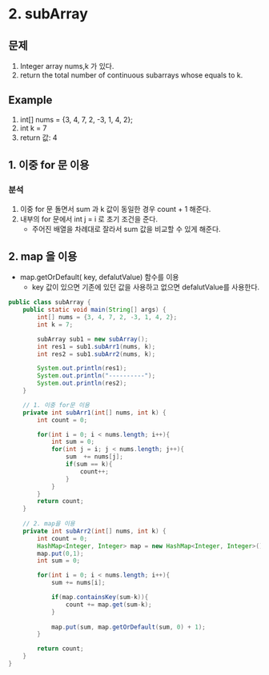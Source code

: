 # 2. subArray

## 문제
1. Integer array nums,k 가 있다.
2. return the total number of continuous subarrays whose equals to k.

## Example
1. int[] nums = {3, 4, 7, 2, -3, 1, 4, 2};
2. int k = 7 
3. return 값: 4

## 1. 이중 for 문 이용

### 분석
1. 이중 for 문 돌면서 sum 과 k 값이 동일한 경우 count + 1 해준다.
2. 내부의 for 문에서 int j = i 로 초기 조건을 준다.
   - 주어진 배열을 차례대로 잘라서 sum 값을 비교할 수 있게 해준다.


## 2. map 을 이용
- map.getOrDefault( key, defalutValue) 함수를 이용
  - key 값이 있으면 기존에 있던 값을 사용하고 없으면 defalutValue를 사용한다.


```java
public class subArray {
    public static void main(String[] args) {
        int[] nums = {3, 4, 7, 2, -3, 1, 4, 2};
        int k = 7;

        subArray sub1 = new subArray();
        int res1 = sub1.subArr1(nums, k);
        int res2 = sub1.subArr2(nums, k);

        System.out.println(res1);
        System.out.println("----------");
        System.out.println(res2);
    }

    // 1. 이중 for문 이용
    private int subArr1(int[] nums, int k) {
        int count = 0;

        for(int i = 0; i < nums.length; i++){
            int sum = 0;
            for(int j = i; j < nums.length; j++){
                sum  += nums[j];
                if(sum == k){
                    count++;
                }
            }
        }
        return count;
    }
    
    // 2. map을 이용
    private int subArr2(int[] nums, int k) {
        int count = 0;
        HashMap<Integer, Integer> map = new HashMap<Integer, Integer>();
        map.put(0,1);
        int sum = 0;

        for(int i = 0; i < nums.length; i++){
            sum += nums[i];

            if(map.containsKey(sum-k)){
                count += map.get(sum-k);
            }
            
            map.put(sum, map.getOrDefault(sum, 0) + 1);
        }

        return count;
    }
}
```